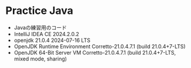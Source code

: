 # Practice Java

- Javaの練習用のコード
- IntelliJ IDEA CE 2024.2.0.2
- openjdk 21.0.4 2024-07-16 LTS
- OpenJDK Runtime Environment Corretto-21.0.4.7.1 (build 21.0.4+7-LTS)
- OpenJDK 64-Bit Server VM Corretto-21.0.4.7.1 (build 21.0.4+7-LTS, mixed mode, sharing)

